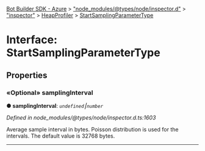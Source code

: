 [Bot Builder SDK - Azure](../README.md) > ["node_modules/@types/node/inspector.d"](../modules/_node_modules__types_node_inspector_d_.md) > ["inspector"](../modules/_node_modules__types_node_inspector_d_._inspector_.md) > [HeapProfiler](../modules/_node_modules__types_node_inspector_d_._inspector_.heapprofiler.md) > [StartSamplingParameterType](../interfaces/_node_modules__types_node_inspector_d_._inspector_.heapprofiler.startsamplingparametertype.md)



# Interface: StartSamplingParameterType


## Properties
<a id="samplinginterval"></a>

### «Optional» samplingInterval

**●  samplingInterval**:  *`undefined`⎮`number`* 

*Defined in node_modules/@types/node/inspector.d.ts:1603*



Average sample interval in bytes. Poisson distribution is used for the intervals. The default value is 32768 bytes.




___


